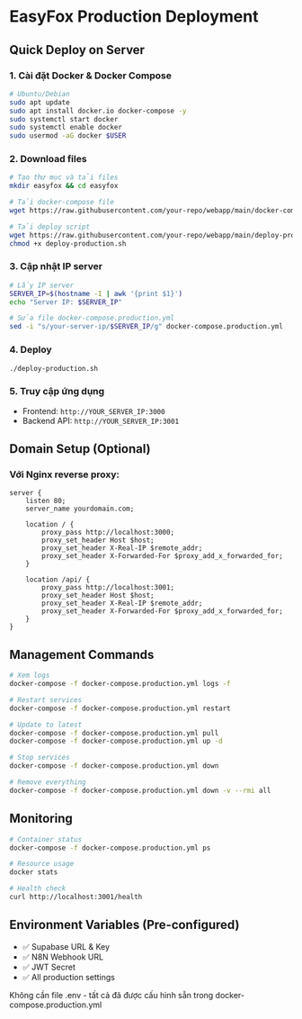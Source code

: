 # EasyFox Production Deployment

## Quick Deploy on Server

### 1. Cài đặt Docker & Docker Compose
```bash
# Ubuntu/Debian
sudo apt update
sudo apt install docker.io docker-compose -y
sudo systemctl start docker
sudo systemctl enable docker
sudo usermod -aG docker $USER
```

### 2. Download files
```bash
# Tạo thư mục và tải files
mkdir easyfox && cd easyfox

# Tải docker-compose file
wget https://raw.githubusercontent.com/your-repo/webapp/main/docker-compose.production.yml

# Tải deploy script
wget https://raw.githubusercontent.com/your-repo/webapp/main/deploy-production.sh
chmod +x deploy-production.sh
```

### 3. Cập nhật IP server
```bash
# Lấy IP server
SERVER_IP=$(hostname -I | awk '{print $1}')
echo "Server IP: $SERVER_IP"

# Sửa file docker-compose.production.yml
sed -i "s/your-server-ip/$SERVER_IP/g" docker-compose.production.yml
```

### 4. Deploy
```bash
./deploy-production.sh
```

### 5. Truy cập ứng dụng
- Frontend: `http://YOUR_SERVER_IP:3000`
- Backend API: `http://YOUR_SERVER_IP:3001`

## Domain Setup (Optional)

### Với Nginx reverse proxy:
```nginx
server {
    listen 80;
    server_name yourdomain.com;

    location / {
        proxy_pass http://localhost:3000;
        proxy_set_header Host $host;
        proxy_set_header X-Real-IP $remote_addr;
        proxy_set_header X-Forwarded-For $proxy_add_x_forwarded_for;
    }

    location /api/ {
        proxy_pass http://localhost:3001;
        proxy_set_header Host $host;
        proxy_set_header X-Real-IP $remote_addr;
        proxy_set_header X-Forwarded-For $proxy_add_x_forwarded_for;
    }
}
```

## Management Commands

```bash
# Xem logs
docker-compose -f docker-compose.production.yml logs -f

# Restart services
docker-compose -f docker-compose.production.yml restart

# Update to latest
docker-compose -f docker-compose.production.yml pull
docker-compose -f docker-compose.production.yml up -d

# Stop services
docker-compose -f docker-compose.production.yml down

# Remove everything
docker-compose -f docker-compose.production.yml down -v --rmi all
```

## Monitoring

```bash
# Container status
docker-compose -f docker-compose.production.yml ps

# Resource usage
docker stats

# Health check
curl http://localhost:3001/health
```

## Environment Variables (Pre-configured)

- ✅ Supabase URL & Key
- ✅ N8N Webhook URL  
- ✅ JWT Secret
- ✅ All production settings

Không cần file .env - tất cả đã được cấu hình sẵn trong docker-compose.production.yml
